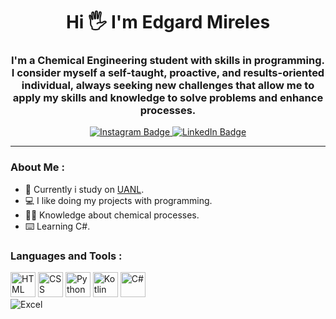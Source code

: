 <div id="header" align="center">
    <h1 align="center">Hi 🖐️ I'm Edgard Mireles</h1>
    <h3 align="center">I'm a Chemical Engineering student with skills in programming. I consider myself a self-taught, proactive, and results-oriented individual, always seeking new challenges that allow me to apply my skills and knowledge to solve problems and enhance processes.</h3>
</div>

<div id="badges" align="center">
    <a href="https://www.instagram.com/edgarrcond/" target="_blank">
        <img src="https://img.shields.io/badge/Instagram-E4405F?style=for-the-badge&logo=instagram&logoColor=white" alt="Instagram Badge">
    </a>
    <a href="https://www.linkedin.com/in/edgard-mireles-a4ab141ab/" target="_blank">
        <img src="https://img.shields.io/badge/LinkedIn-0077B5?style=for-the-badge&logo=linkedin&logoColor=white" alt="LinkedIn Badge">
    </a>
</div>

---

### About Me :

- 📖 Currently i study on [UANL](https://UANL.com.mx).
- 💻 I like doing my projects with programming.
- 🧑‍🔬 Knowledge about chemical processes.
- ⌨️ Learning C#.

<div align="left">
    <h3>Languages and Tools :</h3>
    <div>
        <img src="https://cdn.jsdelivr.net/gh/devicons/devicon/icons/html5/html5-original.svg" title="HTML" alt="HTML" width="40" height="40"/>
        <img src="https://cdn.jsdelivr.net/gh/devicons/devicon/icons/css3/css3-original.svg" title="CSS" alt="CSS" width="40" height="40"/>
        <img src="https://cdn.jsdelivr.net/gh/devicons/devicon/icons/python/python-original.svg" title="Python" alt="Python" width="40" height="40"/>
        <img src="https://cdn.jsdelivr.net/gh/devicons/devicon/icons/kotlin/kotlin-original.svg" title="Kotlin" alt="Kotlin" width="40" height="40"/>
        <img src="https://cdn.jsdelivr.net/gh/devicons/devicon/icons/csharp/csharp-original.svg" title="C#" alt="C#" width="40" height="40"/>
    </div>
    <div>
        <img src="https://img.shields.io/badge/Microsoft_Excel-217346?style=for-the-badge&logo=microsoft-excel&logoColor=white" title="Excel" alt="Excel"/>
    </div>
</div>
